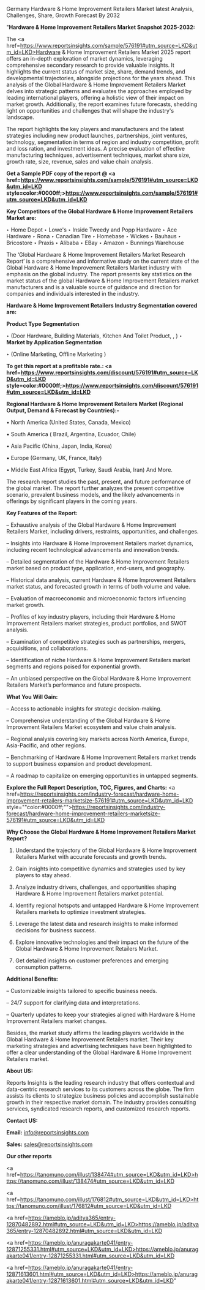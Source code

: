 Germany Hardware & Home Improvement Retailers Market latest Analysis, Challenges, Share, Growth Forecast By 2032

"<strong>Hardware & Home Improvement Retailers Market Snapshot 2025-2032:</strong>

The <a href=https://www.reportsinsights.com/sample/576191#utm_source=LKD&utm_id=LKD>Hardware & Home Improvement Retailers Market</a> 2025 report offers an in-depth exploration of market dynamics, leveraging comprehensive secondary research to provide valuable insights. It highlights the current status of market size, share, demand trends, and developmental trajectories, alongside projections for the years ahead. This analysis of the Global Hardware & Home Improvement Retailers Market delves into strategic patterns and evaluates the approaches employed by leading international players, offering a holistic view of their impact on market growth. Additionally, the report examines future forecasts, shedding light on opportunities and challenges that will shape the industry's landscape.

The report highlights the key players and manufacturers and the latest strategies including new product launches, partnerships, joint ventures, technology, segmentation in terms of region and industry competition, profit and loss ration, and investment ideas. A precise evaluation of effective manufacturing techniques, advertisement techniques, market share size, growth rate, size, revenue, sales and value chain analysis.

<strong>Get a Sample PDF copy of the report @ <a href=https://www.reportsinsights.com/sample/576191#utm_source=LKD&utm_id=LKD style=color:#0000ff;>https://www.reportsinsights.com/sample/576191#utm_source=LKD&utm_id=LKD</a></strong>

<strong>Key Competitors of the Global Hardware & Home Improvement Retailers Market are:</strong>

‣ Home Depot 
‣ Lowe's 
‣ Inside Tweedy and Popp Hardware 
‣ Ace Hardware 
‣ Rona 
‣ Canadian Tire 
‣ Homebase 
‣ Wickes 
‣ Bauhaus 
‣ Bricostore 
‣ Praxis 
‣ Alibaba 
‣ EBay 
‣ Amazon 
‣ Bunnings Warehouse

The ‘Global Hardware & Home Improvement Retailers Market Research Report’ is a comprehensive and informative study on the current state of the Global Hardware & Home Improvement Retailers Market industry with emphasis on the global industry. The report presents key statistics on the market status of the global Hardware & Home Improvement Retailers market manufacturers and is a valuable source of guidance and direction for companies and individuals interested in the industry.

<strong>Hardware & Home Improvement Retailers Industry Segmentation covered are:</strong>

<strong>Product Type Segmentation</strong>

‣ (Door Hardware, Building Materials, Kitchen And Toilet Product, , )
‣ 
<strong>Market by Application Segmentation</strong>

‣ (Online Marketing, Offline Marketing )

<strong>To get this report at a profitable rate.: <a href=https://www.reportsinsights.com/discount/576191#utm_source=LKD&utm_id=LKD style=color:#0000ff;>https://www.reportsinsights.com/discount/576191#utm_source=LKD&utm_id=LKD</a></strong>

<strong>Regional Hardware & Home Improvement Retailers Market (Regional Output, Demand &amp; Forecast by Countries):-</strong>

• North America (United States, Canada, Mexico)

• South America ( Brazil, Argentina, Ecuador, Chile)

• Asia Pacific (China, Japan, India, Korea)

• Europe (Germany, UK, France, Italy)

• Middle East Africa (Egypt, Turkey, Saudi Arabia, Iran) And More.

The research report studies the past, present, and future performance of the global market. The report further analyzes the present competitive scenario, prevalent business models, and the likely advancements in offerings by significant players in the coming years.

<strong>Key Features of the Report:</strong>

– Exhaustive analysis of the Global Hardware & Home Improvement Retailers Market, including drivers, restraints, opportunities, and challenges.

– Insights into Hardware & Home Improvement Retailers market dynamics, including recent technological advancements and innovation trends.

– Detailed segmentation of the Hardware & Home Improvement Retailers market based on product type, application, end-users, and geography.

– Historical data analysis, current Hardware & Home Improvement Retailers market status, and forecasted growth in terms of both volume and value.

– Evaluation of macroeconomic and microeconomic factors influencing market growth.

– Profiles of key industry players, including their Hardware & Home Improvement Retailers market strategies, product portfolios, and SWOT analysis.

– Examination of competitive strategies such as partnerships, mergers, acquisitions, and collaborations.

– Identification of niche Hardware & Home Improvement Retailers market segments and regions poised for exponential growth.

– An unbiased perspective on the Global Hardware & Home Improvement Retailers Market’s performance and future prospects.

<strong>What You Will Gain:</strong>

– Access to actionable insights for strategic decision-making.

– Comprehensive understanding of the Global Hardware & Home Improvement Retailers Market ecosystem and value chain analysis.

– Regional analysis covering key markets across North America, Europe, Asia-Pacific, and other regions.

– Benchmarking of Hardware & Home Improvement Retailers market trends to support business expansion and product development.

– A roadmap to capitalize on emerging opportunities in untapped segments.

<strong>Explore the Full Report Description, TOC, Figures, and Charts:</strong>
<a href=https://reportsinsights.com/industry-forecast/hardware-home-improvement-retailers-marketsize-576191#utm_source=LKD&utm_id=LKD style=""color:#0000ff;"">https://reportsinsights.com/industry-forecast/hardware-home-improvement-retailers-marketsize-576191#utm_source=LKD&utm_id=LKD</a>

<strong>Why Choose the Global Hardware & Home Improvement Retailers Market Report?</strong>

1. Understand the trajectory of the Global Hardware & Home Improvement Retailers Market with accurate forecasts and growth trends.

2. Gain insights into competitive dynamics and strategies used by key players to stay ahead.

3. Analyze industry drivers, challenges, and opportunities shaping Hardware & Home Improvement Retailers market potential.

4. Identify regional hotspots and untapped Hardware & Home Improvement Retailers markets to optimize investment strategies.

5. Leverage the latest data and research insights to make informed decisions for business success.

6. Explore innovative technologies and their impact on the future of the Global Hardware & Home Improvement Retailers Market.

7. Get detailed insights on customer preferences and emerging consumption patterns.

<strong>Additional Benefits:</strong>

– Customizable insights tailored to specific business needs.

– 24/7 support for clarifying data and interpretations.

– Quarterly updates to keep your strategies aligned with Hardware & Home Improvement Retailers market changes.

Besides, the market study affirms the leading players worldwide in the Global Hardware & Home Improvement Retailers market. Their key marketing strategies and advertising techniques have been highlighted to offer a clear understanding of the Global Hardware & Home Improvement Retailers market.

<strong><strong>About US</strong>:</strong>

Reports Insights is the leading research industry that offers contextual and data-centric research services to its customers across the globe. The firm assists its clients to strategize business policies and accomplish sustainable growth in their respective market domain. The industry provides consulting services, syndicated research reports, and customized research reports.

<strong>Contact US:</strong>

<p class=><b>Email:</b> <a href=mailto:info@reportsinsights.com>info@reportsinsights.com</a></p>
<p class=><b>Sales:</b> <a href=mailto:sales@reportsinsights.com>sales@reportsinsights.com</a></p>

<strong>Our other reports</strong>

<a href=https://tanomuno.com/illust/138474#utm_source=LKD&utm_id=LKD>https://tanomuno.com/illust/138474#utm_source=LKD&utm_id=LKD</a>

<a href=https://tanomuno.com/illust/176812#utm_source=LKD&utm_id=LKD>https://tanomuno.com/illust/176812#utm_source=LKD&utm_id=LKD</a>

<a href=https://ameblo.jp/aditya365/entry-12870482892.html#utm_source=LKD&utm_id=LKD>https://ameblo.jp/aditya365/entry-12870482892.html#utm_source=LKD&utm_id=LKD</a>

<a href=https://ameblo.jp/anuragakarte041/entry-12871255331.html#utm_source=LKD&utm_id=LKD>https://ameblo.jp/anuragakarte041/entry-12871255331.html#utm_source=LKD&utm_id=LKD</a>

<a href=https://ameblo.jp/anuragakarte041/entry-12871613601.html#utm_source=LKD&utm_id=LKD>https://ameblo.jp/anuragakarte041/entry-12871613601.html#utm_source=LKD&utm_id=LKD</a>"
